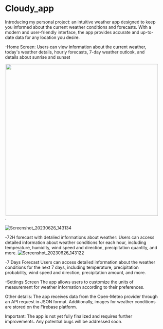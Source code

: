 
# Cloudy_app
Introducing my personal project: an intuitive weather app designed to keep you informed about the current weather conditions and forecasts. With a modern and user-friendly interface, the app provides accurate and up-to-date data for any location you desire.



-Home Screen:
Users can view information about the current weather, today's weather details, hourly forecasts, 7-day weather outlook, and details about sunrise and sunset
<div style="text-align:center"><img src="https://firebasestorage.googleapis.com/v0/b/cloudy-app-63db4.appspot.com/o/github%20images%2FScreenshot_20231104_131222.png?alt=media&token=8b12579b-843e-4a8a-86a1-f99efda33cd9&_gl=1*fyxcwi*_ga*MTI2OTMwMDgzMi4xNjg3NzU5ODk1*_ga_CW55HF8NVT*MTY5OTA5Njc3MS4yOC4xLjE2OTkwOTc4NjUuMjkuMC4w" width="500"/>
</div>.

![Screenshot_20230626_143134](https://github.com/david200107/cloudy_app/assets/137782051/1f6ac5c1-612b-4d23-86c0-d04befd14d37)


-72H forecast with detalied informations about weather:
 Users can access detailed information about weather conditions for each hour, including temperature, humidity, wind speed and direction, precipitation quantity, and more.
![Screenshot_20230626_143122](https://github.com/david200107/cloudy_app/assets/137782051/bb77d72a-c8f0-4c5f-8eff-92358708d4b4)

-7 Days Forecast
Users can access detailed information about the weather conditions for the next 7 days, including temperature, precipitation probability, wind speed and direction, precipitation amount, and more.

-Settings Screen
The app allows users to customize the units of measurement for weather information according to their preferences.

Other detalis:
The app receives data from the Open-Meteo provider through an API request in JSON format. 
Additionally, images for weather conditions are stored on the Firebase platform.

Important: The app is not yet fully finalized and requires further improvements. Any potential bugs will be addressed soon.
